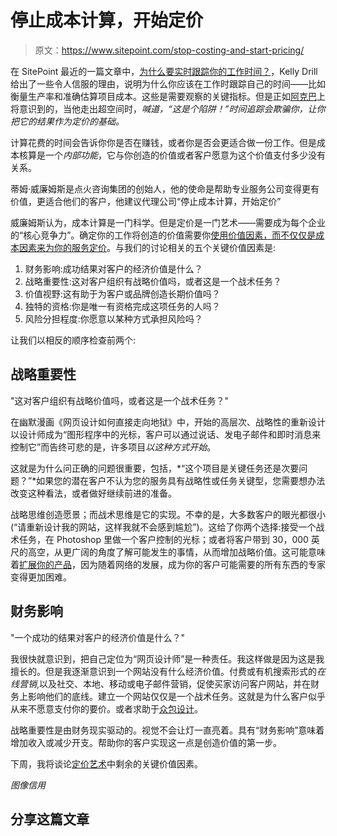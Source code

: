 # 停止成本计算，开始定价

> 原文：<https://www.sitepoint.com/stop-costing-and-start-pricing/>

在 SitePoint 最近的一篇文章中，[为什么要实时跟踪你的工作时间？](https://www.sitepoint.com/why-track-your-hours-in-real-time/ "Why Track Your Hours in Real Time?")，Kelly Drill 给出了一些令人信服的理由，说明为什么你应该在工作时跟踪自己的时间——比如衡量生产率和准确估算项目成本。这些是需要观察的关键指标。但是正如[阿克巴](http://www.facebook.com/pages/Admiral-Ackbar/46965829083 "Admiral Ackbar")上将意识到的，当他走出超空间时，*喊道，“这是个陷阱！”时间追踪会欺骗你，让你把它的结果作为定价的基础。*

计算花费的时间会告诉你你是否在赚钱，或者你是否会更适合做一份工作。但是成本核算是一个*内部功能*，它与你创造的价值或者客户愿意为这个价值支付多少没有关系。

蒂姆·威廉姆斯是点火咨询集团的创始人，他的使命是帮助专业服务公司变得更有价值，更适合他们的客户，他建议代理公司“停止成本计算，开始定价”

威廉姆斯认为，成本计算是一门科学。但是定价是一门艺术——需要成为每个企业的“核心竞争力”。确定你的工作将创造的价值需要你[使用价值因素，而不仅仅是成本因素来为你的服务定价](http://www.ignitiongroup.com/cognition/guides/how-use-value-factors-not-just-cost-factors-to-price-your-services/ "How use value factors, not just cost factors, to price your services | Ignition Consulting Group")。与我们的讨论相关的五个关键价值因素是:

1.  财务影响:成功结果对客户的经济价值是什么？
2.  战略重要性:这对客户组织有战略价值吗，或者这是一个战术任务？
3.  价值视野:这有助于为客户或品牌创造长期价值吗？
4.  独特的资格:你是唯一有资格完成这项任务的人吗？
5.  风险分担程度:你愿意以某种方式承担风险吗？

让我们以相反的顺序检查前两个:

## 战略重要性

"这对客户组织有战略价值吗，或者这是一个战术任务？"

在幽默漫画《网页设计如何直接走向地狱》中，开始的高层次、战略性的重新设计以设计师成为“图形程序中的光标，客户可以通过说话、发电子邮件和即时消息来控制它”而告终可悲的是，许多项目*以这种方式开始*。

这就是为什么问正确的问题很重要，包括，*“这个项目是关键任务还是次要问题？”*如果您的潜在客户不认为您的服务具有战略性或任务关键型，您需要想办法改变这种看法，或者做好继续前进的准备。

战略思维创造愿景；而战术思维是它的实现。不幸的是，大多数客户的眼光都很小(“请重新设计我的网站，这样我就不会感到尴尬”)。这给了你两个选择:接受一个战术任务，在 Photoshop 里做一个客户控制的光标；或者将客户带到 30，000 英尺的高空，从更广阔的角度了解可能发生的事情，从而增加战略价值。这可能意味着[扩展你的产品](https://www.sitepoint.com/landing-larger-clients-make-the-fourth-sale-first/ "Landing Larger Clients: Make the Fourth Sale First")，因为随着网络的发展，成为你的客户可能需要的所有东西的专家变得更加困难。

## 财务影响

"一个成功的结果对客户的经济价值是什么？"

我很快就意识到，把自己定位为“网页设计师”是一种责任。我这样做是因为这是我擅长的。但是我逐渐意识到一个网站没有什么经济价值。付费或有机搜索形式的*在线营销*,以及社交、本地、移动或电子邮件营销，促使买家访问客户网站，并在财务上影响他们的底线。建立一个网站仅仅是一个战术任务。这就是为什么客户似乎从来不愿意支付你的要价。或者求助于[众包设计](https://www.sitepoint.com/why-should-i-hire-you-when-i-can-crowdsource-it/ "“Why should I hire you when I can crowdsource it?”")。

战略重要性是由财务现实驱动的。视觉不会让灯一直亮着。具有“财务影响”意味着增加收入或减少开支。帮助你的客户实现这一点是创造价值的第一步。

下周，我将谈论[定价艺术](https://www.sitepoint.com/the-art-of-pricing)中剩余的关键价值因素。

*图像信用*

## 分享这篇文章
